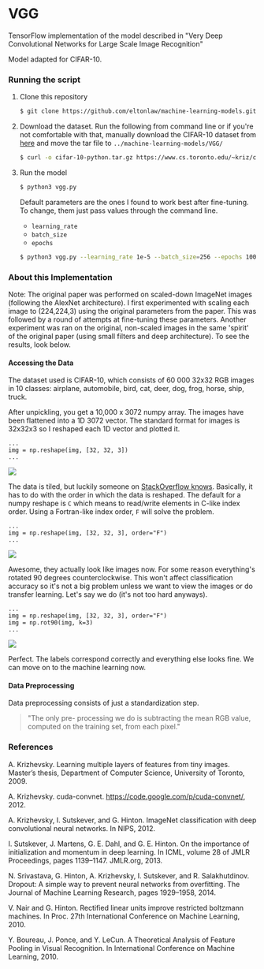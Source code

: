 # VGG

TensorFlow implementation of the model described in "Very Deep Convolutional Networks for Large Scale Image Recognition"

Model adapted for CIFAR-10.

### Running the script

1. Clone this repository
		
	```bash
	$ git clone https://github.com/eltonlaw/machine-learning-models.git	$ cd machine-learning-models/VGG
	```
2. Download the dataset. Run the following from command line or if you're not comfortable with that, manually download the CIFAR-10 dataset from [here](https://www.cs.toronto.edu/~kriz/cifar.html) and move the tar file to `../machine-learning-models/VGG/`
	
	```bash
	$ curl -o cifar-10-python.tar.gz https://www.cs.toronto.edu/~kriz/cifar-10-python.tar.gz
	```
		
3. Run the model
 	
 	```bash
	$ python3 vgg.py
	```
		
	Default parameters are the ones I found to work best after fine-tuning. To change, them just pass values through the command line.

	* `learning_rate`
	* `batch_size`
	* `epochs`

	```bash
	$ python3 vgg.py --learning_rate 1e-5 --batch_size=256 --epochs 100
	```	
		
### About this Implementation

Note: The original paper was performed on scaled-down ImageNet images (following the AlexNet architecture). I first experimented with scaling each image to (224,224,3) using the original parameters from the paper. This was followed by a round of attempts at fine-tuning these parameters. Another experiment was ran on the original, non-scaled images in the same 'spirit' of the original paper (using small filters and deep architecture). To see the results, look below. 

#### Accessing the Data

The dataset used is CIFAR-10, which consists of 60 000 32x32 RGB images in 10 classes: airplane, automobile, bird, cat, deer, dog, frog, horse, ship, truck. 

After unpickling, you get a 10,000 x 3072 numpy array. The images have been flattened into a 1D 3072 vector. The standard format for images is 32x32x3 so I reshaped each 1D vector and plotted it.  

```python3
...
img = np.reshape(img, [32, 32, 3])
...
```

![](https://github.com/eltonlaw/vgg-cifar10/blob/master/images/data_preprocessing_1.png?raw=true)

The data is tiled, but luckily someone on [StackOverflow knows](https://stackoverflow.com/questions/28005669/how-to-view-an-rgb-image-with-pylab). Basically, it has to do with the order in which the data is reshaped. The default for a numpy reshape is `C` which means to read/write elements in C-like index order. Using a Fortran-like index order, `F` will solve the problem.

```python3
...
img = np.reshape(img, [32, 32, 3], order="F")
...
```

![](https://github.com/eltonlaw/vgg-cifar10/blob/master/images/data_preprocessing_2.png?raw=true)

Awesome, they actually look like images now. For some reason everything's rotated 90 degrees counterclockwise. This won't affect classification accuracy so it's not a big problem unless we want to view the images or do transfer learning. Let's say we do (it's not too hard anyways). 

```python3
...
img = np.reshape(img, [32, 32, 3], order="F")
img = np.rot90(img, k=3)
...
```

![](https://github.com/eltonlaw/vgg-cifar10/blob/master/images/data_preprocessing_3.png?raw=true)

Perfect. The labels correspond correctly and everything else looks fine. We can move on to the machine learning now.

#### Data Preprocessing

Data preprocessing consists of just a standardization step. 

> "The only pre- processing we do is subtracting the mean RGB value, computed on the training set, from each pixel."



### References

A. Krizhevsky. Learning multiple layers of features from tiny images. Master’s thesis, Department of Computer Science, University of Toronto, 2009.

A. Krizhevsky. cuda-convnet. https://code.google.com/p/cuda-convnet/, 2012.

A. Krizhevsky, I. Sutskever, and G. Hinton. ImageNet classification with deep convolutional neural networks. In NIPS, 2012.

I. Sutskever, J. Martens, G. E. Dahl, and G. E. Hinton. On the importance of initialization and momentum in deep learning. In ICML, volume 28 of JMLR Proceedings, pages 1139–1147. JMLR.org, 2013.

N. Srivastava, G. Hinton, A. Krizhevsky, I. Sutskever, and R. Salakhutdinov. Dropout: A simple way to prevent neural networks from overfitting. The Journal of Machine Learning Research, pages 1929–1958, 2014.

V. Nair and G. Hinton. Rectified linear units improve restricted boltzmann machines. In Proc. 27th  International Conference on Machine Learning, 2010. 

Y. Boureau, J. Ponce, and Y. LeCun. A Theoretical Analysis of Feature Pooling in Visual Recognition. In International Conference on Machine Learning, 2010.
